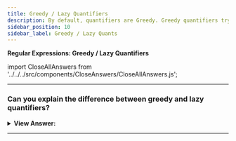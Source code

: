 ```yaml
---
title: Greedy / Lazy Quantifiers
description: By default, quantifiers are Greedy. Greedy quantifiers try to match the longest text that matches given pattern.
sidebar_position: 10
sidebar_label: Greedy / Lazy Quants
---
```


**Regular Expressions: Greedy / Lazy Quantifiers**

import CloseAllAnswers from '../../../src/components/CloseAnswers/CloseAllAnswers.js';

<CloseAllAnswers />

---

### Can you explain the difference between greedy and lazy quantifiers?

<details>
  <summary><strong>View Answer:</strong></summary>
  <div>
  <div><strong>Interview Response:</strong> Quantifiers are Greedy by default. Greedy quantifiers seek the longest text that meets a particular pattern. Greedy quantifiers scan the whole string before attempting any match. If the full text does not match, delete the last character and try again until a match gets discovered. A lazy (also known as non-greedy or hesitant) quantifier always tries to repeat the sub-pattern as few times as feasible before expanding to longer matches. In general, a lazy pattern matches the smallest feasible string. To make quantifiers lazy, attach (?) to the current quantifier, for example, +?, &#123;0,5&#125;? We should emphasize that lazy quantifiers are capable of failing.<br /><br />The notion of greedy/lazy quantifiers only exists in backtracking regex engines. In non-backtracking regex engines or POSIX-compliant regex engines, quantifiers only specify the repetition's upper and lower bound without specifying how to find the match.
    </div><br />
  <div><strong className="codeExample">Code Example:</strong><br /><br />

  <div></div>

```js
// Greedy Quantifier
let regexp = /".+"/g;
let str = 'a "witch" and her "broom" is one';
alert(str.match(regexp)); // "witch" and her "broom"

// Lazy Quantifier
let regexp = /".+?"/g;
let str = 'a "witch" and her "broom" is one';

alert(str.match(regexp)); // "witch", "broom"
```

  </div>
  </div>
</details>

---
